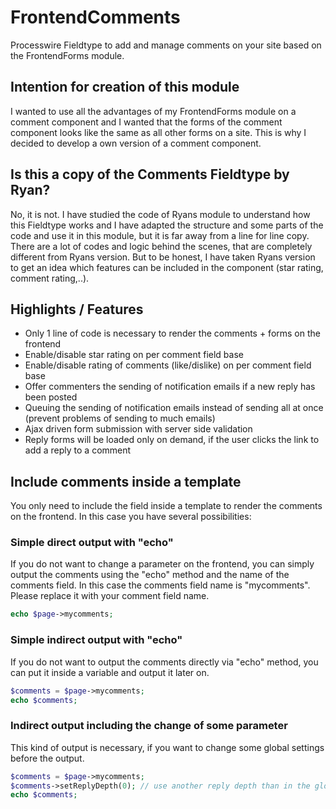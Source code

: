 # FrontendComments
Processwire Fieldtype to add and manage comments on your site based on the FrontendForms module.

## Intention for creation of this module
I wanted to use all the advantages of my FrontendForms module on a comment component and I wanted that the forms of the comment component looks like the same as all other forms on a site. This is why I decided to develop a own version of a comment component.

## Is this a copy of the Comments Fieldtype by Ryan?
No, it is not. I have studied the code of Ryans module to understand how this Fieldtype works and I have adapted the structure and some parts of the code and use it in this module, but it is far away from a line for line copy. There are a lot of codes and logic behind the scenes, that are completely different from Ryans version.
But to be honest, I have taken Ryans version to get an idea which features can be included in the component (star rating, comment rating,..).

## Highlights / Features
* Only 1 line of code is necessary to render the comments + forms on the frontend
* Enable/disable star rating on per comment field base
* Enable/disable rating of comments (like/dislike) on per comment field base
* Offer commenters the sending of notification emails if a new reply has been posted
* Queuing the sending of notification emails instead of sending all at once (prevent problems of sending to much emails)
* Ajax driven form submission with server side validation
* Reply forms will be loaded only on demand, if the user clicks the link to add a reply to a comment


## Include comments inside a template
You only need to include the field inside a template to render the comments on the frontend. In this case you have several possibilities:

### Simple direct output with "echo"
If you do not want to change a parameter on the frontend, you can simply output the comments using the "echo" method and the name of the comments field. In this case the comments field name is "mycomments". Please replace it with your comment field name.

```php
echo $page->mycomments;
```
### Simple indirect output with "echo"
If you do not want to output the comments directly via "echo" method, you can put it inside a variable and output it later on.

```php
$comments = $page->mycomments;
echo $comments;
```
### Indirect output including the change of some parameter
This kind of output is necessary, if you want to change some global settings before the output.

```php
$comments = $page->mycomments;
$comments->setReplyDepth(0); // use another reply depth than in the global settings
echo $comments;
```
